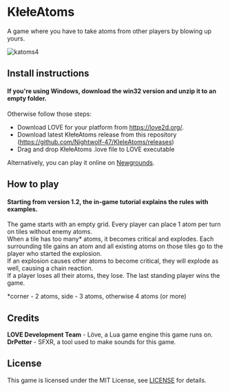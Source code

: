 # KłełeAtoms
A game where you have to take atoms from other players by blowing up yours.
  
![katoms4](https://user-images.githubusercontent.com/72660447/121074985-e68e1f00-c7d4-11eb-83bc-7d3b8512b8ef.png)

## Install instructions
#### If you're using Windows, download the win32 version and unzip it to an empty folder.  

Otherwise follow those steps:  

- Download LOVE for your platform from https://love2d.org/.
- Download latest KłełeAtoms release from this repository (https://github.com/Nightwolf-47/KleleAtoms/releases)
- Drag and drop KłełeAtoms .love file to LOVE executable

Alternatively, you can play it online on [Newgrounds](https://www.newgrounds.com/portal/view/803623).

## How to play
#### Starting from version 1.2, the in-game tutorial explains the rules with examples.

The game starts with an empty grid. Every player can place 1 atom per turn on tiles without enemy atoms.  
When a tile has too many* atoms, it becomes critical and explodes. Each surrounding tile gains an atom and all existing atoms on those tiles go to the player who started the explosion.  
If an explosion causes other atoms to become critical, they will explode as well, causing a chain reaction.  
If a player loses all their atoms, they lose. The last standing player wins the game.  
  
\*corner - 2 atoms, side - 3 atoms, otherwise 4 atoms (or more)

## Credits  
**LOVE Development Team** - Löve, a Lua game engine this game runs on.  
**DrPetter** - SFXR, a tool used to make sounds for this game.  

## License
This game is licensed under the MIT License, see [LICENSE](https://github.com/Nightwolf-47/KleleAtoms/blob/main/LICENSE) for details.
